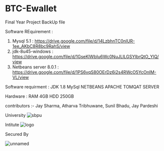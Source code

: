 # BTC-Ewallet
Final Year Project BackUp file 

Software REquirement :  

1)  Mysql 5.1 :  https://drive.google.com/file/d/14LzbhnTC0nlUR-1ee_AKbC8R8bc9RahS/view
2)  jdk-8u45-windows : https://drive.google.com/file/d/1GseKIWbIu6Wc0NuJLlLGSYIbrQtO_YlQ/view
3)  Netbeans server 8.0.1 : https://drive.google.com/file/d/1PS6vqS80OErDz6i2s4RWcO5YcOnIM-VL/view

Software requirment :
JDK 1.8
MySql
NETBEANS
APACHE TOMQAT SERVER

Hardware :
RAM 4GB
HDD 250GB


contributors :- Jay Sharma,  Atharva Tribhuwane, Sunil Bhadu, Jay Pardeshi

University 
![sbpu](https://user-images.githubusercontent.com/46397588/165711194-2cc5ca38-1f72-4818-81eb-6eaf65186821.png)


Intitute 
![logo](https://user-images.githubusercontent.com/46397588/165710695-8619f996-e799-451a-b470-664b429e46dd.jpg)



Secured By 

![unnamed](https://user-images.githubusercontent.com/46397588/165705328-92327993-15af-4767-9a78-b0d480d48604.png)

